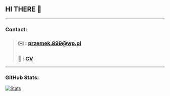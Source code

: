 ## HI THERE 👋  

---

### Contact:  

> ### ✉️ : [przemek.899@wp.pl](mailto:przemek.899@wp.pl)  
> ### 📄 : [CV](https://github.com/przemek890/przemek890/blob/main/Przemyslaw_Janiszewski_CV.pdf)

---

### GitHub Stats:  

[![Stats](https://github-readme-stats.vercel.app/api?username=przemek890&show_icons=true&theme=transparent)](https://github.com/anuraghazra/github-readme-stats)
